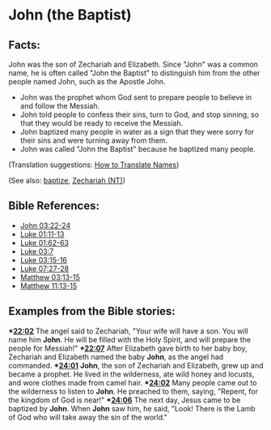 # John (the Baptist) #

## Facts: ##

John was the son of Zechariah and Elizabeth. Since "John" was a common name, he is often called "John the Baptist" to distinguish him from the other people named John, such as the Apostle John.

* John was the prophet whom God sent to prepare people to believe in and follow the Messiah. 
* John told people to confess their sins, turn to God, and stop sinning, so that they would be ready to receive the Messiah. 
* John baptized many people in water as a sign that they were sorry for their sins and were turning away from them.  
* John was called "John the Baptist" because he baptized many people. 

(Translation suggestions: [How to Translate Names](en/ta-vol1/translate/man/translate-names))

(See also: [baptize](../kt/baptize.md), [Zechariah (NT)](../other/zechariahnt.md))

 
## Bible References: ##

* [John 03:22-24](en/tn/jhn/help/03/22)
* [Luke 01:11-13](en/tn/luk/help/01/11)
* [Luke 01:62-63](en/tn/luk/help/01/62)
* [Luke 03:7](en/tn/luk/help/03/07)
* [Luke 03:15-16](en/tn/luk/help/03/15)
* [Luke 07:27-28](en/tn/luk/help/07/27)
* [Matthew 03:13-15](en/tn/mat/help/03/13)
* [Matthew 11:13-15](en/tn/mat/help/11/13)

## Examples from the Bible stories: ##

  __*[22:02](en/tn/obs/help/22/02)__ The angel said to Zechariah, "Your wife will have a son. You will name him __John__. He will be filled with the Holy Spirit, and will prepare the people for Messiah!"
  __*[22:07](en/tn/obs/help/22/07)__ After Elizabeth gave birth to her baby boy, Zechariah and Elizabeth named the baby __John__, as the angel had commanded. 
  __*[24:01](en/tn/obs/help/24/01)__ __John__, the son of Zechariah and Elizabeth, grew up and became a prophet. He lived in the wilderness, ate wild honey and locusts, and wore clothes made from camel hair.
  __*[24:02](en/tn/obs/help/24/02)__ Many people came out to the wilderness to listen to __John__. He preached to them, saying, "Repent, for the kingdom of God is near!"
  __*[24:06](en/tn/obs/help/24/06)__ The next day, Jesus came to be baptized by __John__. When __John__ saw him, he said, "Look! There is the Lamb of God who will take away the sin of the world."